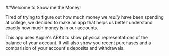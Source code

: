 ##Welcome to Show me the Money!

Tired of trying to figure out how much money we *really* have been spending at college, we decided to make an app that helps us better understand exactly how much money is in our accounts.

This app uses Apple's ARKit to show physical representations of the balance of your account. It will also show you recent purchases and a comparision of your account's deposits and withdrawals.
